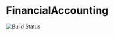 # FinancialAccounting

[![Build Status](https://github.com/Ian-Harreschou/FinancialAccounting.jl/actions/workflows/CI.yml/badge.svg?branch=master)](https://github.com/Ian-Harreschou/FinancialAccounting.jl/actions/workflows/CI.yml?query=branch%3Amaster)
